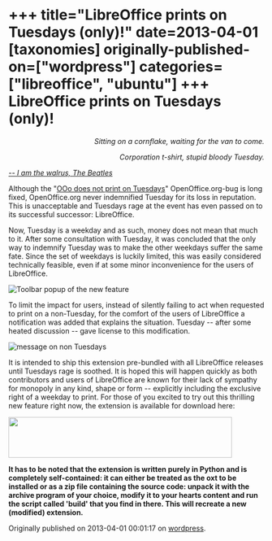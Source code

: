 +++
title="LibreOffice prints on Tuesdays (only)!"
date=2013-04-01
[taxonomies]
originally-published-on=["wordpress"]
categories=["libreoffice", "ubuntu"]
+++
LibreOffice prints on Tuesdays (only)!
======================================

<p style="text-align:right;"><em>Sitting on a cornflake, waiting for the van to come.</em></p>
<p style="text-align:right;"><em>Corporation t-shirt, stupid bloody Tuesday.</em></p>
<a href="http://www.youtube.com/watch?v=QoKqq20056g"><em>-- I am the walrus, The Beatles</em></a></p>

Although the "<a href="https://bugs.launchpad.net/ubuntu/+source/file/+bug/248619/comments/2">OOo does not print on Tuesdays</a>" OpenOffice.org-bug is long fixed, OpenOffice.org never indemnified Tuesday for its loss in reputation. This is unacceptable and Tuesdays rage at the event has even passed on to its successful successor: LibreOffice.

Now, Tuesday is a weekday and as such, money does not mean that much to it. After some consultation with Tuesday, it was concluded that the only way to indemnify Tuesday was to make the other weekdays suffer the same fate. Since the set of weekdays is luckily limited, this was easily considered technically feasible, even if at some minor inconvenience for the users of LibreOffice.

![Toolbar popup of the new feature](/img/wp/2013/03/tuesdaypopup.png)

To limit the impact for users, instead of silently failing to act when requested to print on a non-Tuesday, for the comfort of the users of LibreOffice a notification was added that explains the situation. Tuesday -- after some heated discussion -- gave license to this modification.

![message on non Tuesdays](/img/wp/2013/03/tuesdaymessage.png)

It is intended to ship this extension pre-bundled with all LibreOffice releases until Tuesdays rage is soothed. It is hoped this will happen quickly as both contributors and users of LibreOffice are known for their lack of sympathy for monopoly in any kind, shape or form -- explicitly including the exclusive right of a weekday to print. For those of you excited to try out this thrilling new feature right now, the extension is available for download here:

<a title="tuesday.oxt" href="https://wiki.documentfoundation.org/images/1/14/Tuesday.oxt" rel="attachment wp-att-478"><img class="aligncenter size-full wp-image-478" alt="" src="/img/wp/2013/03/tuesdaydownload.png" width="440" height="80" /></a>

<strong>It has to be noted that the extension is written purely in Python and is completely self-contained: it can either be treated as the oxt to be installed or as a zip file containing the source code: unpack it with the archive program of your choice, modify it to your hearts content and run the script called 'build' that you find in there. This will recreate a new (modified) extension.</strong>

Originally published on 2013-04-01 00:01:17 on [wordpress](https://skyfromme.wordpress.com/2013/04/01/libreoffice-prints-on-tuesdays-only/).
